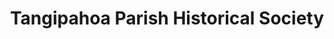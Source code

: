 ---
layout: repo
title: "Tangipahoa Parish Historical Society"
id: 25261
permalink: repos/25261/
---